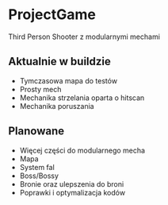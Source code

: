 # ProjectGame 

Third Person Shooter z modularnymi mechami

## Aktualnie w buildzie

* Tymczasowa mapa do testów
* Prosty mech
* Mechanika strzelania oparta o hitscan
* Mechanika poruszania

## Planowane 

* Więcej części do modularnego mecha
* Mapa
* System fal 
* Boss/Bossy
* Bronie oraz ulepszenia do broni  
* Poprawki i optymalizacja kodów
